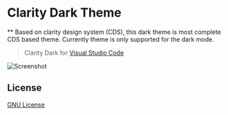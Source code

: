 # Clarity Dark Theme

** Based on clarity design system (CDS), this dark theme is most complete CDS based theme. Currently theme is only supported for the dark mode.

> Clarity Dark for [Visual Studio Code](http://code.visualstudio.com)

![Screenshot](https://user-images.githubusercontent.com/9932923/175464899-4f33acf8-f13b-4e8a-b4a8-404755114fb4.png)


## License

[GNU License](./LICENSE)